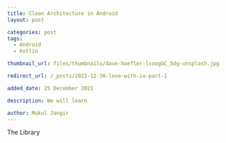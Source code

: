 ```yaml
---
title: Clean Architecture in Android
layout: post

categories: post
tags:
  - Android
  - Kotlin

thumbnail_url: files/thumbnails/dave-hoefler-lsoogGC_5dg-unsplash.jpg

redirect_url: /_posts/2022-12-30-love-with-io-part-1

added_date: 25 December 2021

description: We will learn

author: Mukul Jangir
---
```


The Library